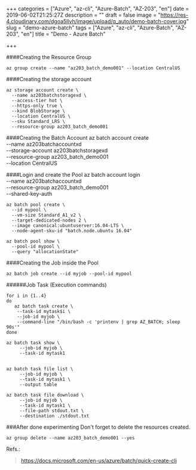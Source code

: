 +++
categories = ["Azure", "az-cli", "Azure-Batch", "AZ-203", "en"]
date = 2019-06-02T21:25:27Z
description = ""
draft = false
image = "https://res-4.cloudinary.com/dgoa5llvh/image/upload/q_auto/demo-batch-cover.jpg"
slug = "demo-azure-batch"
tags = ["Azure", "az-cli", "Azure-Batch", "AZ-203", "en"]
title = "Demo - Azure Batch"

+++


####Creating the Resource Group
     
    az group create --name "az203_batch_demo001" --location CentralUS
    
####Creating the storage account
 
    az storage account create \
      --name az203batchstoragexd \
      --access-tier hot \
      --https-only true \
      --kind BlobStorage \
      --location CentralUS \
      --sku Standard_LRS \
      --resource-group az203_batch_demo001
     
####Creating the Batch Account
    az batch account create \
      --name az203batchaccountxd \
      --storage-account az203batchstoragexd \
      --resource-group az203_batch_demo001 \
      --location CentralUS
     
####Login and create the Pool
    az batch account login \
      --name az203batchaccountxd \
      --resource-group az203_batch_demo001 \
      --shared-key-auth
     
    az batch pool create \
      --id mypool \
      --vm-size Standard_A1_v2 \
      --target-dedicated-nodes 2 \
      --image canonical:ubuntuserver:16.04-LTS \
      --node-agent-sku-id "batch.node.ubuntu 16.04"
     
    az batch pool show \
      --pool-id mypool \
      --query "allocationState"

####Creating the Job inside the Pool
     
    az batch job create --id myjob --pool-id mypool

######Job Task (Execution commands)
     
    for i in {1..4}
    do
       az batch task create \
        --task-id mytask$i \
        --job-id myjob \
        --command-line "/bin/bash -c 'printenv | grep AZ_BATCH; sleep 90s'"
    done
     
    az batch task show \
         --job-id myjob \
         --task-id mytask1
     
     	
    az batch task file list \
         --job-id myjob \
         --task-id mytask1 \
         --output table
     
    az batch task file download \
         --job-id myjob \
         --task-id mytask1 \
         --file-path stdout.txt \
         --destination ./stdout.txt
     
###After done experimenting
Don't forget to delete the resources created.

    az group delete --name az203_batch_demo001 --yes

Refs.:
>https://docs.microsoft.com/en-us/azure/batch/quick-create-cli

